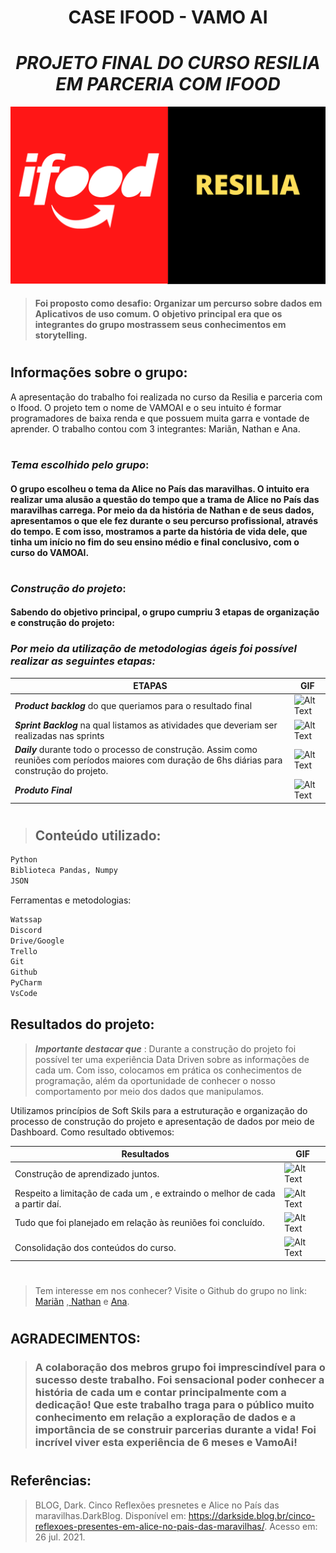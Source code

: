 # <h1 align="center"> CASE IFOOD - VAMO AI </h1> 
### <h1 align="center"> _PROJETO FINAL DO CURSO RESILIA EM PARCERIA COM IFOOD_ </h1> 

![alt text](RESILIA.png)

> #### Foi proposto como desafio: Organizar um percurso sobre dados em Aplicativos de uso comum. O objetivo principal era que os integrantes do grupo mostrassem seus conhecimentos em storytelling.

#

## Informações sobre o grupo: 

A apresentação do trabalho foi realizada no curso da Resilia e parceria com o Ifood. O projeto tem o nome de VAMOAI e o seu intuito é formar programadores de baixa renda e que possuem muita garra e vontade de aprender. O trabalho contou com 3 integrantes: Mariãn, Nathan e Ana. 

#

### _Tema escolhido pelo grupo_:
#### O grupo escolheu o tema da Alice no País das maravilhas. O intuito era realizar uma alusão a questão do tempo que a trama de Alice no País das maravilhas carrega. Por meio da da história de Nathan e de seus dados, apresentamos o que ele fez durante o seu percurso profissional, através do tempo. E com isso, mostramos a parte da história de vida dele, que tinha um início no fim do seu ensino médio e final conclusivo, com o curso do VAMOAI. 

#

### _Construção do projeto_:
#### Sabendo do objetivo principal, o grupo cumpriu 3 etapas de organização e construção do projeto:


### _**Por meio da utilização de metodologias ágeis foi possível realizar as seguintes etapas:**_ <center>



| ETAPAS | GIF |
| ------ | ------ |
| _**Product backlog**_ do que queriamos para o resultado final| ![Alt Text](https://thumbs.gfycat.com/HandmadeExemplaryHatchetfish-size_restricted.gif) |
| _**Sprint Backlog**_ na qual listamos as atividades que deveriam ser realizadas nas sprints | ![Alt Text](https://miro.com/blog/wp-content/uploads/2017/12/kanban_02.gif) |
| _**Daily**_ durante todo o processo de construção. Assim como reuniões com períodos maiores com duração de 6hs diárias para construção do projeto.| ![Alt Text](https://institutosupra.com.br/wp-content/uploads/2019/07/reuniao-750x400.png) |
| _**Produto Final**_| ![Alt Text](https://images.squarespace-cdn.com/content/v1/56d38f3b01dbae76ad97c26f/1552454997148-Y5B003O0HKQEFCFSHP6Z/scrummmm.gif?format=500w) |


#


>## Conteúdo utilizado:

```sh
Python
Biblioteca Pandas, Numpy
JSON
```

Ferramentas e metodologias:

```sh
Watssap
Discord
Drive/Google
Trello
Git
Github
PyCharm
VsCode
```

## Resultados do projeto:

> _**Importante destacar que**_ : Durante a construção do projeto foi possível ter uma experiência Data Driven sobre as informações de cada um. Com isso, colocamos em prática os conhecimentos de programação, além da oportunidade de conhecer o nosso comportamento por meio dos dados que manipulamos.


Utilizamos princípios de Soft Skils para a estruturação e organização do processo de construção do projeto e apresentação de dados por meio de Dashboard. Como resultado obtivemos:

| Resultados | GIF |
| ------ | ------ |
| Construção de aprendizado juntos.| ![Alt Text](https://4.bp.blogspot.com/-_U1102t56Kw/WIdXwtieMFI/AAAAAAAACtg/bgTUm6rhxhwsLTqBNy-te3DnTeB2xJdwQCLcB/s1600/giphy%2B%2528101%2529.gif) |
| Respeito a limitação de cada um , e extraindo o melhor de cada a partir daí. |  ![Alt Text](https://media.giphy.com/media/j01sl1K7r645q/giphy.gif) | |
| Tudo que foi planejado em relação às reuniões foi concluído.| ![Alt Text](https://pa1.narvii.com/6472/c7bfd6ced6015423f68dcfe3fc2e548f00b52a29_hq.gif) |
| Consolidação dos conteúdos do curso. |![Alt Text](https://harmoniaproducoes.blog.br/wp-content/uploads/2018/06/aplausos.gif)|

#

>Tem interesse em nos conhecer? Visite o Github do grupo no link: [ Mariãn](https://github.com/mariandocarmo) ,[ Nathan](https://github.com/nathan-cutrin) e [Ana](https://github.com/soaresana).

#


## AGRADECIMENTOS:
> ### A colaboração dos mebros grupo foi imprescindível para o sucesso deste trabalho. Foi sensacional poder  conhecer a história de cada um e contar principalmente com a dedicação! Que este trabalho traga para o público muito conhecimento em relação a exploração de dados e a importância de se construir parcerias durante a vida! Foi incrível viver esta experiência de 6 meses e VamoAi! 


#

## Referências:
>BLOG, Dark. Cinco Reflexões presnetes e Alice no País das maravilhas.DarkBlog. Disponível em: <https://darkside.blog.br/cinco-reflexoes-presentes-em-alice-no-pais-das-maravilhas/>. Acesso em: 26 jul. 2021.



